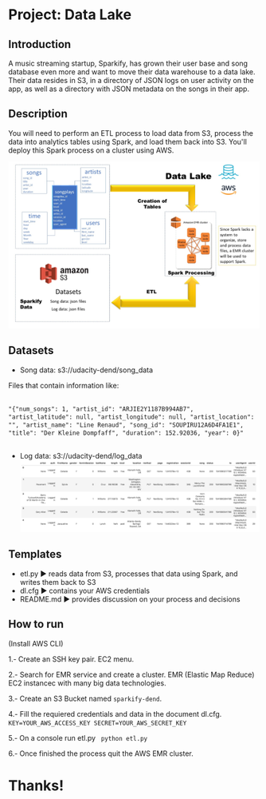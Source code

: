 # Project: Data Lake

## Introduction

A music streaming startup, Sparkify, has grown their user base and song database even more and want to move their data warehouse to a data lake. Their data resides in S3, in a directory of JSON logs on user activity on the app, as well as a directory with JSON metadata on the songs in their app.

## Description 

You will need to perform an ETL process to load data from S3, process the data into analytics tables using Spark, and load them back into S3. You'll deploy this Spark process on a cluster using AWS.

![Image](../Images/Data_Lakes.jpg)

## Datasets

* Song data: s3://udacity-dend/song_data

Files that contain information like:
<pre>
<code>
"{"num_songs": 1, "artist_id": "ARJIE2Y1187B994AB7", "artist_latitude": null, "artist_longitude": null, "artist_location": "", "artist_name": "Line Renaud", "song_id": "SOUPIRU12A6D4FA1E1", "title": "Der Kleine Dompfaff", "duration": 152.92036, "year": 0}"
</code>
</pre>

* Log data: s3://udacity-dend/log_data
![Image](../Images/log-data.png)

## Templates

* etl.py ► reads data from S3, processes that data using Spark, and writes them back to S3
* dl.cfg ► contains your AWS credentials
* README.md ► provides discussion on your process and decisions
 

 ## How to run
 
 (Install AWS CLI)

 1.- Create an SSH key pair.
 EC2 menu.

 2.- Search for EMR service and create a cluster.
 EMR (Elastic Map Reduce) EC2 instancec with many big data technologies.

 3.- Create an S3 Bucket named <code>sparkify-dend</code>.

 4.- Fill the requiered credentials and data in the document dl.cfg. 
<code>
KEY=YOUR_AWS_ACCESS_KEY
SECRET=YOUR_AWS_SECRET_KEY
</code>

 5.- On a console run etl.py
<code>
python etl.py
</code>

 6.- Once finished the process quit the AWS EMR cluster.

 # Thanks!